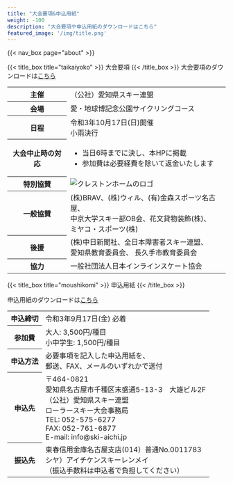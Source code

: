 ```yaml
---
title: "大会要項&申込用紙"
weight: -100
description: "大会要項や申込用紙のダウンロードはこちら"
featured_image: '/img/title.png'
---
```


<!-- jQuery.jsの読み込み -->
<script type="text/javascript" src="http://ajax.googleapis.com/ajax/libs/jquery/1.3.2/jquery.min.js"></script>

<!-- スムーズスクロール部分の記述 -->
<script>
$(function(){
   // #で始まるアンカーをクリックした場合に処理
   $('a[href^=#]').click(function() {
      // スクロールの速度
      var speed = 100; // ミリ秒
      // アンカーの値取得
      var href= $(this).attr("href");
      // 移動先を取得
      var target = $(href == "#" || href == "" ? 'html' : href);
      // 移動先を数値で取得
      var position = target.offset().top;
      // スムーススクロール
      $('body,html').animate({scrollTop:position}, speed, 'swing');
      return false;
   });
});
</script>

{{< nav_box page="about" >}}

{{< title_box title="taikaiyoko" >}}
大会要項
{{< /title_box >}}
大会要項のダウンロードは[こちら](https://drive.google.com/uc?export=download&id=1T0gGiiOVeEdcJvV7h3VfKPafHfoMEhoA "ダウンロード (Google Drive)")

<table class="about cf ph3 ph5-l pv3 pv4-l f4 tc-l measure-wide lh-copy center">
  <tr>
    <th>主催</th>
    <td>（公社）愛知県スキー連盟</td>
  </tr>
  <tr>
    <th>会場</th>
    <td>愛・地球博記念公園サイクリングコース
    </td>
  </tr>
  <tr>
    <th>日程</th>
    <td>令和3年10月17日(日)開催<br>
    小雨決行
    </td>
  </tr>
  <tr>
    <th>大会中止時の対応</th>
    <td class="ippan">
        <ul>
            <li style="text-align: left;">当日6時までに決し、本HPに掲載</li>
            <li style="text-align: left;">参加費は必要経費を除いて返金いたします</li>
        </ul>
    </td>
  </tr>
  <tr>
    <th>特別協賛</th>
    <td><img class="logo center" src="/img/crestn_logo.png" alt="クレストンホームのロゴ"></td>
  </tr>
  <tr>
    <th>一般協賛</th>
    <td class="ippan">(株)BRAV、(株)ウィル、(有)金森スポーツ名古屋、<br>
中京大学スキー部OB会、花文貸物装飾(株)、<br>ミヤコ・スポーツ(株)</td>
  </tr>
  <tr>
    <th>後援</th>
    <td class="ippan">(株)中日新聞社、全日本障害者スキー連盟、<br>愛知県教育委員会、
長久手市教育委員会</td>
  </tr>
  <tr>
    <th>協力</th>
    <td class="ippan">一般社団法人日本インラインスケート協会</td>
  </tr>
</table>

{{< title_box title="moushikomi" >}}
申込用紙
{{< /title_box >}}

申込用紙のダウンロードは[こちら](https://drive.google.com/uc?export=download&id=1T0gGiiOVeEdcJvV7h3VfKPafHfoMEhoA "ダウンロード (Google Drive)")

<table class="about cf ph3 ph5-l pv3 pv4-l f4 tc-l measure-wide lh-copy center">
  <tr>
    <th>申込締切</th>
    <td>令和3年9月17日(金) 必着</td>
  </tr>
  <tr>
    <th>参加費</th>
    <td>大人: 3,500円/種目<br>
        小中学生: 1,500円/種目
    </td>
  </tr>
  <tr>
    <th>申込方法</th>
    <td class="ippan">必要事項を記入した申込用紙を、<br>郵送、FAX、メールのいずれかで送付</td>
  </tr>
  <tr>
    <th>申込先</th>
    <td class="ippan">〒464-0821　<br>愛知県名古屋市千種区末盛通5-13-3　大雄ビル2F<br>（公社）愛知県スキー連盟　<br>ローラースキー大会事務局<br>TEL: 052-575-6277
    <br>FAX: 052-761-6877
    <br>E-mail: info@ski-aichi.jp</td>
  </tr>
  <tr>
    <th>振込先</th>
    <td class="ippan">東春信用金庫名古屋支店(014）普通No.0011783<br>
    シヤ）アイチケンスキーレンメイ<br>
    （振込手数料は申込者で負担してください）
    </td>
  </tr>
</table>

